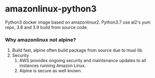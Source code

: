 # amazonlinux-python3 
Python3 docker image based on amazonlinux2.
Python3.7 use al2's yum repo, 3.8 and 3.9 build from source code.

### Why amazonlinux not alpine?
1. Build fast, alpine often build package from source due to musl lib.
2. Security
   1. AWS provides ongoing security and maintenance updates to all instances running Amazon Linux.
   2. Alpine is secure as well known.
